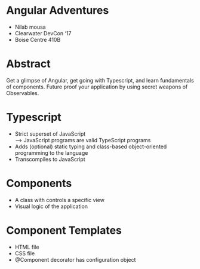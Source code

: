 # Angular Adventures
* Nilab mousa
* Clearwater DevCon ‘17
* Boise Centre 410B

# Abstract
Get a glimpse of Angular, get going with Typescript, and learn fundamentals of components. Future proof your application by using secret weapons of Observables.

# Typescript
* Strict superset of JavaScript  
--> JavaScript programs are valid TypeScript programs 
* Adds (optional) static typing and class-based object-oriented programming to the language 
* Transcompiles to JavaScript 

# Components 
* A class with controls a specific view 
* Visual logic of the application 

# Component Templates
* HTML file
* CSS file
* @Component decorator has configuration object 

